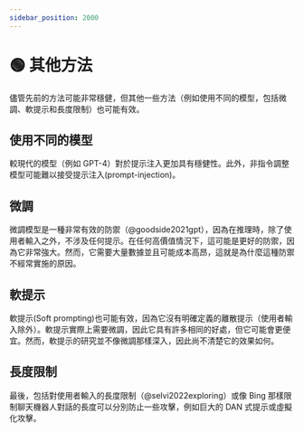 ```yaml
---
sidebar_position: 2000
---
```


# 🟢 其他方法

儘管先前的方法可能非常穩健，但其他一些方法（例如使用不同的模型，包括微調、軟提示和長度限制）也可能有效。

## 使用不同的模型

較現代的模型（例如 GPT-4）對於提示注入更加具有穩健性。此外，非指令調整模型可能難以接受提示注入(prompt-injection)。

## 微調

微調模型是一種非常有效的防禦（@goodside2021gpt），因為在推理時，除了使用者輸入之外，不涉及任何提示。在任何高價值情況下，這可能是更好的防禦，因為它非常強大。然而，它需要大量數據並且可能成本高昂，這就是為什麼這種防禦不經常實施的原因。


## 軟提示

軟提示(Soft prompting)也可能有效，因為它沒有明確定義的離散提示（使用者輸入除外）。軟提示實際上需要微調，因此它具有許多相同的好處，但它可能會更便宜。然而，軟提示的研究並不像微調那樣深入，因此尚不清楚它的效果如何。

## 長度限制

最後，包括對使用者輸入的長度限制（@selvi2022exploring）或像 Bing 那樣限制聊天機器人對話的長度可以分別防止一些攻擊，例如巨大的 DAN 式提示或虛擬化攻擊。